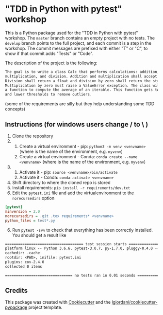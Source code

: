 # "TDD in Python with pytest" workshop

This is a Python package used for the "TDD in Python with pytest" workshop.
The `master` branch contains an empty project with no tests. The `develop` branch points to the full project, and each commit is a step in the workshop. The commit messages are prefixed with either "T" or "C", to show if that commit adds "Tests" or "Code".

The description of the project is the following:

``` txt
The goal is to write a class Calc that performs calculations: addition, subtraction,
multiplication, and division. Addition and multiplication shall accept multiple arguments.
Division shall return a float and division by zero shall return the string "inf".
Multiplication by zero must raise a ValueError exception. The class will also provide
a function to compute the average of an iterable. This function gets two optional upper
and lower thresholds to remove outliers.
```

(some of the requirements are silly but they help understanding some TDD concepts)

## Instructions (for windows users change / to \ )

1. Clone the repository
2. 1. Create a virtual environment - pip: `python3 -m venv <venvname>` (where <venvname> is the name of the environment, e.g. `myvenv`)
   1. Create a virtual environment - Conda: `conda create --name <venvname>` (where <venvname> is the name of the environment, e.g. `myvenv`)
3. 1. Activate it - pip: `source <venvname>/bin/activate`
   1. Activate it - Conda: `conda activate <venvname>`
4. Shift directory to where the cloned repo is stored
5. Install requirements: `pip install -r requirements/dev.txt`
6. Edit the `pytest.ini` file and add the virtualenvironment to the `norecursedirs` option

``` ini
[pytest]
minversion = 2.0
norecursedirs = .git .tox requirements* <venvname>
python_files = test*.py
```

6. Run `pytest -svv` to check that everything has been correctly installed. You should get a result like

``` txt
==================================== test session starts ====================================
platform linux -- Python 3.6.6, pytest-3.0.7, py-1.7.0, pluggy-0.4.0 -- <PWD>
cachedir: .cache
rootdir: <PWD>, inifile: pytest.ini
plugins: cov-2.4.0
collected 0 items

=============================== no tests ran in 0.01 seconds ================================
```

## Credits

This package was created with [Cookiecutter](https://github.com/audreyr/cookiecutter) and the [lgiordani/cookiecutter-pypackage](https://github.com/lgiordani/cookiecutter-pypackage) project template.
